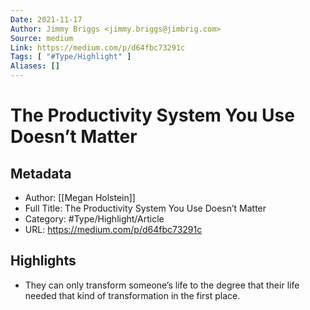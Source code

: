 ```yaml
---
Date: 2021-11-17
Author: Jimmy Briggs <jimmy.briggs@jimbrig.com>
Source: medium
Link: https://medium.com/p/d64fbc73291c
Tags: [ "#Type/Highlight" ]
Aliases: []
---
```

# The Productivity System You Use Doesn’t Matter

## Metadata
- Author: [[Megan Holstein]]
- Full Title: The Productivity System You Use Doesn’t Matter
- Category: #Type/Highlight/Article
- URL: https://medium.com/p/d64fbc73291c

## Highlights
- They can only transform someone’s life to the degree that their life needed that kind of transformation in the first place.
